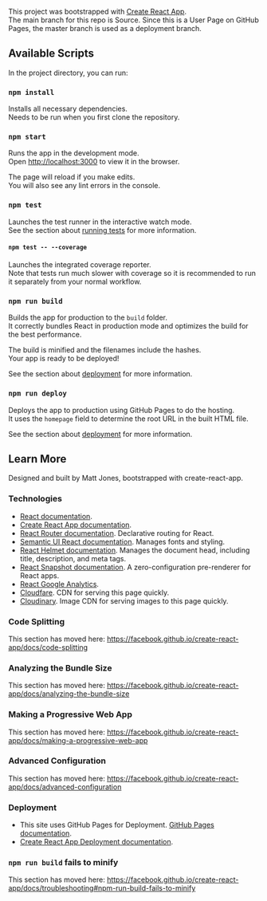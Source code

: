 This project was bootstrapped with [Create React App](https://github.com/facebook/create-react-app).<br>
The main branch for this repo is Source. Since this is a User Page on GitHub Pages, the master branch is used as a deployment branch. 

## Available Scripts

In the project directory, you can run:

### `npm install` 

Installs all necessary dependencies.<br>
Needs to be run when you first clone the repository. 

### `npm start`

Runs the app in the development mode.<br>
Open [http://localhost:3000](http://localhost:3000) to view it in the browser.

The page will reload if you make edits.<br>
You will also see any lint errors in the console.

### `npm test`

Launches the test runner in the interactive watch mode.<br>
See the section about [running tests](https://facebook.github.io/create-react-app/docs/running-tests) for more information.

#### `npm test -- --coverage`

Launches the integrated coverage reporter.<br> 
Note that tests run much slower with coverage so it is recommended to run it separately from your normal workflow. 

### `npm run build`

Builds the app for production to the `build` folder.<br>
It correctly bundles React in production mode and optimizes the build for the best performance.

The build is minified and the filenames include the hashes.<br>
Your app is ready to be deployed!

See the section about [deployment](https://facebook.github.io/create-react-app/docs/deployment) for more information.

### `npm run deploy`

Deploys the app to production using GitHub Pages to do the hosting.<br> 
It uses the `homepage` field to determine the root URL in the built HTML file.

See the section about [deployment](https://facebook.github.io/create-react-app/docs/deployment) for more information.

## Learn More

Designed and built by Matt Jones, bootstrapped with create-react-app. 

### Technologies 
* [React documentation](https://reactjs.org/).
* [Create React App documentation](https://facebook.github.io/create-react-app/docs/getting-started).
* [React Router documentation](https://reacttraining.com/react-router/). Declarative routing for React.
* [Semantic UI React documentation](https://react.semantic-ui.com/). Manages fonts and styling.  
* [React Helmet documentation](https://github.com/nfl/react-helmet). Manages the document head, including title, description, and meta tags.
* [React Snapshot documentation](https://www.npmjs.com/package/react-snapshot). A zero-configuration pre-renderer for React apps.
* [React Google Analytics](https://github.com/react-ga/react-ga).
* [Cloudfare](https://www.cloudflare.com/). CDN for serving this page quickly. 
* [Cloudinary](https://cloudinary.com/documentation/react_integration#getting_started). Image CDN for serving images to this page quickly. 

### Code Splitting

This section has moved here: https://facebook.github.io/create-react-app/docs/code-splitting

### Analyzing the Bundle Size

This section has moved here: https://facebook.github.io/create-react-app/docs/analyzing-the-bundle-size

### Making a Progressive Web App

This section has moved here: https://facebook.github.io/create-react-app/docs/making-a-progressive-web-app

### Advanced Configuration

This section has moved here: https://facebook.github.io/create-react-app/docs/advanced-configuration

### Deployment

* This site uses GitHub Pages for Deployment. [GitHub Pages documentation](https://pages.github.com/).
* [Create React App Deployment documentation](https://facebook.github.io/create-react-app/docs/deployment).

### `npm run build` fails to minify

This section has moved here: https://facebook.github.io/create-react-app/docs/troubleshooting#npm-run-build-fails-to-minify
